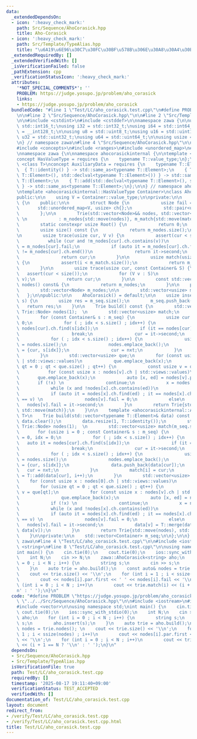 ```yaml
---
data:
  _extendedDependsOn:
  - icon: ':heavy_check_mark:'
    path: Src/Sequence/AhoCorasick.hpp
    title: Aho-Corasick
  - icon: ':heavy_check_mark:'
    path: Src/Template/TypeAlias.hpp
    title: "\u6A19\u6E96\u30C7\u30FC\u30BF\u578B\u306E\u30A8\u30A4\u30EA\u30A2\u30B9"
  _extendedRequiredBy: []
  _extendedVerifiedWith: []
  _isVerificationFailed: false
  _pathExtension: cpp
  _verificationStatusIcon: ':heavy_check_mark:'
  attributes:
    '*NOT_SPECIAL_COMMENTS*': ''
    PROBLEM: https://judge.yosupo.jp/problem/aho_corasick
    links:
    - https://judge.yosupo.jp/problem/aho_corasick
  bundledCode: "#line 1 \"Test/LC/aho_corasick.test.cpp\"\n#define PROBLEM \"https://judge.yosupo.jp/problem/aho_corasick\"\
    \n\n#line 2 \"Src/Sequence/AhoCorasick.hpp\"\n\n#line 2 \"Src/Template/TypeAlias.hpp\"\
    \n\n#include <cstdint>\n#include <cstddef>\n\nnamespace zawa {\n\nusing i16 =\
    \ std::int16_t;\nusing i32 = std::int32_t;\nusing i64 = std::int64_t;\nusing i128\
    \ = __int128_t;\n\nusing u8 = std::uint8_t;\nusing u16 = std::uint16_t;\nusing\
    \ u32 = std::uint32_t;\nusing u64 = std::uint64_t;\n\nusing usize = std::size_t;\n\
    \n} // namespace zawa\n#line 4 \"Src/Sequence/AhoCorasick.hpp\"\n\n#include <cassert>\n\
    #include <concepts>\n#include <ranges>\n#include <unordered_map>\n#include <vector>\n\
    \nnamespace zawa {\n\nnamespace ahocorasickinternal {\n\ntemplate <class T>\n\
    concept HasValueType = requires {\n    typename T::value_type;\n};\n\ntemplate\
    \ <class T>\nconcept AuxiliaryData = requires {\n    typename T::Element;\n  \
    \  { T::identity() } -> std::same_as<typename T::Element>;\n    { T::merge(std::declval<typename\
    \ T::Element>(), std::declval<typename T::Element>()) } -> std::same_as<typename\
    \ T::Element>;\n    { T::add(std::declval<typename T::Element>(), std::declval<usize>())\
    \ } -> std::same_as<typename T::Element>;\n};\n\n} // namespace ahocorasickinternal\n\
    \ntemplate <ahocorasickinternal::HasValueType Container>\nclass AhoCorasick {\n\
    public:\n\n    using V = Container::value_type;\n\nprivate:\n\n    class Trie\
    \ {\n    public:\n\n        struct Node {\n            usize fail = 0;\n     \
    \       std::unordered_map<V, usize> ch{};\n            std::pair<usize, V> par{};\n\
    \        };\n\n        Trie(std::vector<Node>&& nodes, std::vector<usize>&& match)\
    \ \n            : m_nodes{std::move(nodes)}, m_match{std::move(match)} {}\n\n\
    \        static constexpr usize Root() {\n            return 0;\n        }\n\n\
    \        usize size() const {\n            return m_nodes.size();\n        }\n\
    \n        usize trace(usize cur, V v) {\n            assert(cur < size());\n \
    \           while (cur and !m_nodes[cur].ch.contains(v))\n                cur\
    \ = m_nodes[cur].fail;\n            if (auto it = m_nodes[cur].ch.find(v) ; it\
    \ != m_nodes[cur].ch.end())\n                return it->second;\n            else\n\
    \                return cur;\n        }\n\n        usize match(usize i) const\
    \ {\n            assert(i < m_match.size());\n            return m_match[i];\n\
    \        }\n\n        usize trace(usize cur, const Container& S) {\n         \
    \   assert(cur < size());\n            for (V v : S)\n                cur = trace(cur,\
    \ v);\n            return cur;\n        }\n\n        const std::vector<Node>&\
    \ nodes() const& {\n            return m_nodes;\n        }\n\n    private:\n\n\
    \        std::vector<Node> m_nodes;\n\n        std::vector<usize> m_match;\n \
    \   };\n\npublic:\n\n    AhoCorasick() = default;\n\n    usize insert(Container\
    \ s) {\n        usize res = m_seq.size();\n        m_seq.push_back(s);\n     \
    \   return res;\n    }\n\n    Trie build() const {\n        std::vector<typename\
    \ Trie::Node> nodes(1);  \n        std::vector<usize> match;\n        match.reserve(m_seq.size());\n\
    \        for (const Container& s : m_seq) {\n            usize cur = 0, idx =\
    \ 0;\n            for ( ; idx < s.size() ; idx++) {\n                auto it =\
    \ nodes[cur].ch.find(s[idx]);\n                if (it == nodes[cur].ch.end())\n\
    \                    break;\n                cur = it->second;\n            }\n\
    \            for ( ; idx < s.size() ; idx++) {\n                usize nxt = nodes[cur].ch[s[idx]]\
    \ = nodes.size();\n                nodes.emplace_back();\n                nodes.back().par\
    \ = {cur, s[idx]};\n                cur = nxt;\n            }\n            match.push_back(cur);\n\
    \        }\n        std::vector<usize> que;\n        for (const usize x : nodes[0].ch\
    \ | std::views::values)\n            que.emplace_back(x);\n        for (usize\
    \ qt = 0 ; qt < que.size() ; qt++) {\n            const usize v = que[qt];\n \
    \           for (const usize x : nodes[v].ch | std::views::values)\n         \
    \       que.emplace_back(x);\n            auto [x, ed] = nodes[v].par;\n     \
    \       if (!x) \n                continue;\n            x = nodes[x].fail;\n\
    \            while (x and !nodes[x].ch.contains(ed))\n                x = nodes[x].fail;\n\
    \            if (auto it = nodes[x].ch.find(ed) ; it == nodes[x].ch.end() or it->second\
    \ == v) \n                nodes[v].fail = 0;\n            else\n             \
    \   nodes[v].fail = it->second;\n        }\n        return Trie{std::move(nodes),\
    \ std::move(match)};\n    }\n\n    template <ahocorasickinternal::AuxiliaryData\
    \ T>\n    Trie build(std::vector<typename T::Element>& data) const {\n       \
    \ data.clear();\n        data.resize(1, T::identity());\n        std::vector<typename\
    \ Trie::Node> nodes(1);  \n        std::vector<usize> match(m_seq.size());\n \
    \       for (usize i = 0 ; const Container& s : m_seq) {\n            usize cur\
    \ = 0, idx = 0;\n            for ( ; idx < s.size() ; idx++) {\n             \
    \   auto it = nodes[cur].ch.find(s[idx]);\n                if (it == nodes[cur].ch.end())\n\
    \                    break;\n                cur = it->second;\n            }\n\
    \            for ( ; idx < s.size() ; idx++) {\n                usize nxt = nodes[cur].ch[s[idx]]\
    \ = nodes.size();\n                nodes.emplace_back();\n                nodes.back().par\
    \ = {cur, s[idx]};\n                data.push_back(data[cur]);\n             \
    \   cur = nxt;\n            }\n            match[i] = cur;\n            data[cur]\
    \ = T::add(data[cur], i++);\n        }\n        std::vector<usize> que;\n    \
    \    for (const usize x : nodes[0].ch | std::views::values)\n            que.emplace_back(x);\n\
    \        for (usize qt = 0 ; qt < que.size() ; qt++) {\n            const usize\
    \ v = que[qt];\n            for (const usize x : nodes[v].ch | std::views::values)\n\
    \                que.emplace_back(x);\n            auto [x, ed] = nodes[v].par;\n\
    \            if (!x) \n                continue;\n            x = nodes[x].fail;\n\
    \            while (x and !nodes[x].ch.contains(ed))\n                x = nodes[x].fail;\n\
    \            if (auto it = nodes[x].ch.find(ed) ; it == nodes[x].ch.end() or it->second\
    \ == v) \n                nodes[v].fail = 0;\n            else\n             \
    \   nodes[v].fail = it->second;\n            data[v] = T::merge(data[nodes[v].fail],\
    \ data[v]);\n        }\n        return Trie{std::move(nodes), std::move(match)};\n\
    \    }\n\nprivate:\n\n    std::vector<Container> m_seq;\n\n};\n\n} // namespace\
    \ zawa\n#line 4 \"Test/LC/aho_corasick.test.cpp\"\n\n#include <iostream>\n#include\
    \ <string>\n#line 8 \"Test/LC/aho_corasick.test.cpp\"\n\nusing namespace std;\n\
    int main() {\n    cin.tie(0);\n    cout.tie(0);\n    ios::sync_with_stdio(0);\n\
    \    int N;\n    cin >> N;\n    zawa::AhoCorasick<string> aho;\n    for (int i\
    \ = 0 ; i < N ; i++) {\n        string s;\n        cin >> s;\n        aho.insert(s);\n\
    \    }\n    auto trie = aho.build();\n    const auto& nodes = trie.nodes(); \n\
    \    cout << trie.size() << '\\n';\n    for (int i = 1 ; i < ssize(nodes) ; i++)\n\
    \        cout << nodes[i].par.first << ' ' << nodes[i].fail << '\\n';\n    for\
    \ (int i = 0 ; i < N ; i++)\n        cout << trie.match(i) << (i + 1 == N ? '\\\
    n' : ' ');\n}\n"
  code: "#define PROBLEM \"https://judge.yosupo.jp/problem/aho_corasick\"\n\n#include\
    \ \"../../Src/Sequence/AhoCorasick.hpp\"\n\n#include <iostream>\n#include <string>\n\
    #include <vector>\n\nusing namespace std;\nint main() {\n    cin.tie(0);\n   \
    \ cout.tie(0);\n    ios::sync_with_stdio(0);\n    int N;\n    cin >> N;\n    zawa::AhoCorasick<string>\
    \ aho;\n    for (int i = 0 ; i < N ; i++) {\n        string s;\n        cin >>\
    \ s;\n        aho.insert(s);\n    }\n    auto trie = aho.build();\n    const auto&\
    \ nodes = trie.nodes(); \n    cout << trie.size() << '\\n';\n    for (int i =\
    \ 1 ; i < ssize(nodes) ; i++)\n        cout << nodes[i].par.first << ' ' << nodes[i].fail\
    \ << '\\n';\n    for (int i = 0 ; i < N ; i++)\n        cout << trie.match(i)\
    \ << (i + 1 == N ? '\\n' : ' ');\n}\n"
  dependsOn:
  - Src/Sequence/AhoCorasick.hpp
  - Src/Template/TypeAlias.hpp
  isVerificationFile: true
  path: Test/LC/aho_corasick.test.cpp
  requiredBy: []
  timestamp: '2025-08-17 19:11:40+09:00'
  verificationStatus: TEST_ACCEPTED
  verifiedWith: []
documentation_of: Test/LC/aho_corasick.test.cpp
layout: document
redirect_from:
- /verify/Test/LC/aho_corasick.test.cpp
- /verify/Test/LC/aho_corasick.test.cpp.html
title: Test/LC/aho_corasick.test.cpp
---
```

